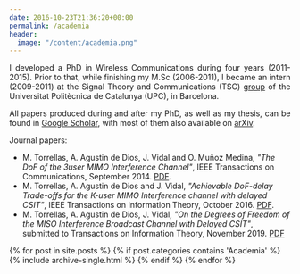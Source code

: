 ```yaml
---
date: 2016-10-23T21:36:20+00:00
permalink: /academia
header:
  image: "/content/academia.png"
---
```


<p style="text-align: justify;">
I developed a PhD in Wireless Communications during four years (2011-2015). Prior to that, while finishing my M.Sc (2006-2011), I became an intern (2009-2011) at the Signal Theory and Communications (TSC)
<a href="https://spcom.upc.edu/">group</a> of the Universitat Politècnica de Catalunya (UPC), in Barcelona.
</p>

<div style="text-align: justify;">
All papers produced during and after my PhD, as well as my thesis, can be found in  <a href="https://scholar.google.es/citations?user=__4XCdYAAAAJ&hl=en">Google Scholar</a>, with most of them also available on <a href="https://arxiv.org/">arXiv</a>.
</div>

Journal papers:

- M. Torrellas, A. Agustin de Dios, J. Vidal and O. Muñoz Medina, *"The DoF of the 3user MIMO Interference Channel"*, IEEE Transactions on Communications, September 2014. <a href="https://arxiv.org/pdf/1407.8359">PDF</a>.
- M. Torrellas, A. Agustin de Dios and J. Vidal, *"Achievable DoF-delay Trade-offs for the K-user MIMO Interference channel with delayed CSIT"*, IEEE Transactions on Information Theory, October 2016. <a href="https://arxiv.org/pdf/1504.05498">PDF</a>.
- M. Torrellas, A. Agustin de Dios, J. Vidal, *"On the Degrees of Freedom of the MISO Interference Broadcast Channel with Delayed CSIT"*, submitted to Transactions on Information Theory, November 2019. <a href="https://arxiv.org/pdf/1403.7012">PDF</a>

{% for post in site.posts %}
  {% if post.categories contains 'Academia' %}
    {% include archive-single.html %}
  {% endif %}
{% endfor %}

